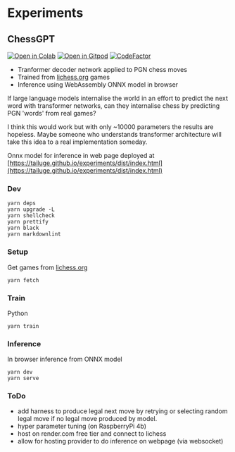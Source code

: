 # Experiments

## ChessGPT

[![Open in Colab](https://colab.research.google.com/assets/colab-badge.svg)](https://colab.research.google.com/github/tailuge/experiments/blob/master/ChessGPT.ipynb)
[![Open in Gitpod](https://img.shields.io/badge/Gitpod-Open%20in%20Gitpod-%230092CF.svg)](https://gitpod.io/#https://github.com/tailuge/experiments)
[![CodeFactor](https://www.codefactor.io/repository/github/tailuge/experiments/badge)](https://www.codefactor.io/repository/github/tailuge/experiments)

* Tranformer decoder network applied to PGN chess moves
* Trained from [lichess.org](lichess.org) games
* Inference using WebAssembly ONNX model in browser

If large language models internalise the world in an effort to predict the next word
with transformer networks, can they internalise chess
by predicting PGN 'words' from real games?

I think this would work but with only ~10000 parameters the results are hopeless.
Maybe someone who understands transformer architecture will
take this idea to a real implementation someday.

Onnx model for inference in web page deployed at [https://tailuge.github.io/experiments/dist/index.html](https://tailuge.github.io/experiments/dist/index.html)

### Dev

```shell
yarn deps
yarn upgrade -L
yarn shellcheck
yarn prettify
yarn black
yarn markdownlint
```

### Setup

Get games from [lichess.org](lichess.org)

```shell
yarn fetch
```

### Train

Python

```shell
yarn train
```

### Inference

In browser inference from ONNX model

```shell
yarn dev
yarn serve
```

### ToDo

* add harness to produce legal next move by retrying or
    selecting random legal move if no legal move produced by model.
* hyper parameter tuning (on RaspberryPi 4b)
* host on render.com free tier and connect to lichess
* allow for hosting provider to do inference on webpage (via websocket)
